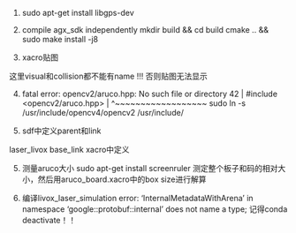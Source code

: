 1. sudo apt-get install libgps-dev
2. compile agx_sdk independently
mkdir build && cd build
cmake .. && sudo make install -j8

3. xacro贴图
    <link name="marker_link">
      <visual>
      <origin xyz="0 0 0.008" rpy="0 0 0" />
        <geometry>
          <box size="0.2 0.2 1e-5" />
        </geometry>
      </visual>
      <collision>
      <origin xyz="0 0 0.008" rpy="0 0 0" />
        <geometry>
          <box size="0.2 0.2 1e-5" />
        </geometry>
      </collision>
    </link>
这里visual和collision都不能有name !!!
否则贴图无法显示

4. fatal error: opencv2/aruco.hpp: No such file or directory
   42 | #include <opencv2/aruco.hpp>
      |          ^~~~~~~~~~~~~~~~~~~
sudo ln -s /usr/include/opencv4/opencv2 /usr/include/

5. sdf中定义parent和link
<joint name='laser_livox_joint' type='fixed'>
      <child>laser_livox</child>
      <parent>base_link</parent>
    </joint>
xacro中定义
<joint name="laser_livox_joint" type="fixed">
    <parent link="base_link"/>  <!-- 父链接是 base_link -->
    <child link="livox"/>       <!-- 子链接是 livox -->
</joint>

5. 测量aruco大小
sudo apt-get install screenruler
测定整个板子和码的相对大小，然后用aruco_board.xacro中的box size进行解算

6. 编译livox_laser_simulation error: ‘InternalMetadataWithArena’ in namespace ‘google::protobuf::internal’ does not name a type;
记得conda deactivate！！
